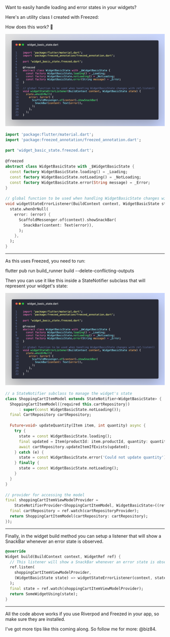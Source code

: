 Want to easily handle loading and error states in your widgets?

Here's an utility class I created with Freezed:

How does this work? 🧵

![](images/017_widget_basic_state.png)

```dart
import 'package:flutter/material.dart';
import 'package:freezed_annotation/freezed_annotation.dart';

part 'widget_basic_state.freezed.dart';

@freezed
abstract class WidgetBasicState with _$WidgetBasicState {
  const factory WidgetBasicState.loading() = _Loading;
  const factory WidgetBasicState.notLoading() = _NotLoading;
  const factory WidgetBasicState.error(String message) = _Error;
}

// global function to be used when handling WidgetBasicState changes with ref.listen()
void widgetStateErrorListener(BuildContext context, WidgetBasicState state) {
  state.whenOrNull(
    error: (error) {
      ScaffoldMessenger.of(context).showSnackBar(
        SnackBar(content: Text(error)),
      );
    },
  );
}
```

---

As this uses Freezed, you need to run:


flutter pub run build_runner build --delete-conflicting-outputs

Then you can use it like this inside a StateNotifier subclass that will represent your widget's state:

![](images/017_widget_basic_state.png)

```dart
// a StateNotifier subclass to manage the widget's state
class ShoppingCartItemModel extends StateNotifier<WidgetBasicState> {
  ShoppingCartItemModel({required this.cartRepository})
      : super(const WidgetBasicState.notLoading());
  final CartRepository cartRepository;

  Future<void> updateQuantity(Item item, int quantity) async {
    try {
      state = const WidgetBasicState.loading();
      final updated = Item(productId: item.productId, quantity: quantity);
      await cartRepository.updateItemIfExists(updated);
    } catch (e) {
      state = const WidgetBasicState.error('Could not update quantity');
    } finally {
      state = const WidgetBasicState.notLoading();
    }
  }
}

// provider for accessing the model
final shoppingCartItemViewModelProvider =
    StateNotifierProvider<ShoppingCartItemModel, WidgetBasicState>((ref) {
  final cartRepository = ref.watch(cartRepositoryProvider);
  return ShoppingCartItemModel(cartRepository: cartRepository);
});
```

---

Finally, in the widget build method you can setup a listener that will show a SnackBar whenever an error state is observed.

```dart
@override
Widget build(BuildContext context, WidgetRef ref) {
  // This listener will show a SnackBar whenever an error state is observed
  ref.listen(
    shoppingCartItemViewModelProvider,
    (WidgetBasicState state) => widgetStateErrorListener(context, state),
  );
  final state = ref.watch(shoppingCartItemViewModelProvider);
  return SomeWidgetUsing(state);
}
```

---

All the code above works if you use Riverpod and Freezed in your app, so make sure they are installed.

I've got more tips like this coming along. So follow me for more: @biz84.

